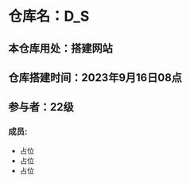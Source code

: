 # 仓库名：D_S
## 本仓库用处：搭建网站
## 仓库搭建时间：2023年9月16日08点
## 参与者：22级
### 成员: 

<ul style="left:20px">
    <li>占位</li>
    <li>占位</li>
    <li>占位</li>
</ul>

